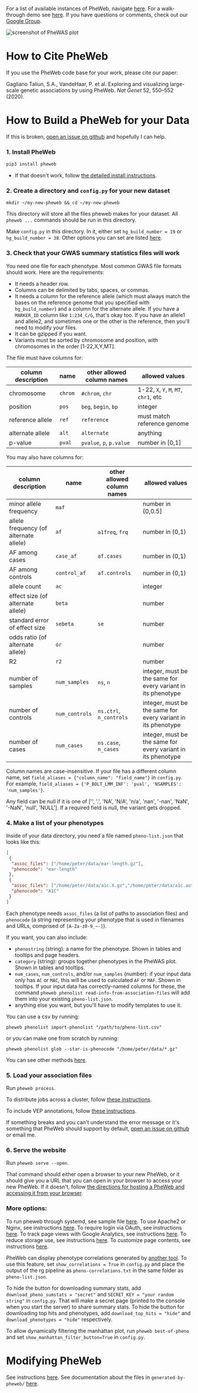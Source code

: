 For a list of available instances of PheWeb, navigate [here](http://pheweb.sph.umich.edu).
For a walk-through demo see [here](etc/demo.md#demo-navigating-pheweb).
If you have questions or comments, check out our [Google Group](https://groups.google.com/g/pheweb-umich).

![screenshot of PheWAS plot](https://cloud.githubusercontent.com/assets/862089/25474725/3edbe256-2b02-11e7-8abb-0ca26d406b11.png)

# How to Cite PheWeb
If you use the PheWeb code base for your work, please cite our paper:

Gagliano Taliun, S.A., VandeHaar, P. et al. Exploring and visualizing large-scale genetic associations by using PheWeb. *Nat Genet* 52, 550–552 (2020).

# How to Build a PheWeb for your Data

If this is broken, [open an issue on github](https://github.com/statgen/pheweb/issues/new) and hopefully I can help.

### 1. Install PheWeb

```bash
pip3 install pheweb
```

- If that doesn't work, follow [the detailed install instructions](etc/detailed-install-instructions.md#detailed-install-instructions).

### 2. Create a directory and `config.py` for your new dataset

```
mkdir ~/my-new-pheweb && cd ~/my-new-pheweb
```

This directory will store all the files pheweb makes for your dataset. All `pheweb ...` commands should be run in this directory.

Make `config.py` in this directory. In it, either set `hg_build_number = 19` or `hg_build_number = 38`.  Other options you can set are listed [here](etc/detailed-loading-instructions.md#configuration-options).

### 3. Check that your GWAS summary statistics files will work

You need one file for each phenotype.  Most common GWAS file formats should work.  Here are the requirements:

- It needs a header row.
- Columns can be delimited by tabs, spaces, or commas.
- It needs a column for the reference allele (which must always match the bases on the reference genome that you specified with `hg_build_number`) and a column for the alternate allele.  If you have a `MARKER_ID` column like `1:234_C/G`, that's okay too.  If you have an allele1 and allele2, and sometimes one or the other is the reference, then you'll need to modify your files.
- It can be gzipped if you want.
- Variants must be sorted by chromosome and position, with chromosomes in the order [1-22,X,Y,MT].

The file must have columns for:

| column description | name    | other allowed column names | allowed values |
| ---                | ---     | ---                        | --- |
| chromosome         | `chrom` | `#chrom`, `chr`            | 1-22, `X`, `Y`, `M`, `MT`, `chr1`, etc |
| position           | `pos`   | `beg`, `begin`, `bp`       | integer |
| reference allele   | `ref`   | `reference`                | must match reference genome |
| alternate allele   | `alt`   | `alternate`                | anything |
| p-value            | `pval`  | `pvalue`, `p`, `p.value`   | number in [0,1] |


You may also have columns for:

| column description                     | name           | other allowed column names | allowed values |
| ---                                    | ---            | ---                        | --- |
| minor allele frequency                 | `maf`          |                            | number in (0,0.5] |
| allele frequency (of alternate allele) | `af`           | `a1freq`, `frq`            | number in (0,1) |
| AF among cases                         | `case_af`      | `af.cases`                 | number in (0,1) |
| AF among controls                      | `control_af`   | `af.controls`              | number in (0,1) |
| allele count                           | `ac`           |                            | integer |
| effect size (of alternate allele)      | `beta`         |                            | number |
| standard error of effect size          | `sebeta`       | `se`                       | number |
| odds ratio (of alternate allele)       | `or`           |                            | number |
| R2                                     | `r2`           |                            | number |
| number of samples                      | `num_samples`  | `ns`, `n`                  | integer, must be the same for every variant in its phenotype |
| number of controls                     | `num_controls` | `ns.ctrl`, `n_controls`    | integer, must be the same for every variant in its phenotype |
| number of cases                        | `num_cases`    | `ns.case`, `n_cases`       | integer, must be the same for every variant in its phenotype |


Column names are case-insensitive.  If your file has a different column name, set `field_aliases = {"column_name": "field_name"}` in `config.py`.  For example, `field_aliases = {'P_BOLT_LMM_INF': 'pval', 'NSAMPLES': 'num_samples'}`.

Any field can be null if it is one of ['', '.', 'NA', 'N/A', 'n/a', 'nan', '-nan', 'NaN', '-NaN', 'null', 'NULL'].  If a required field is null, the variant gets dropped.


### 4. Make a list of your phenotypes

Inside of your data directory, you need a file named `pheno-list.json` that looks like this:

```json
[
 {
  "assoc_files": ["/home/peter/data/ear-length.gz"],
  "phenocode": "ear-length"
 },
 {
  "assoc_files": ["/home/peter/data/a1c.X.gz","/home/peter/data/a1c.autosomal.gz"],
  "phenocode": "A1C"
 }
]
```

Each phenotype needs `assoc_files` (a list of paths to association files) and `phenocode` (a string representing your phenotype that is used in filenames and URLs, comprised of `[A-Za-z0-9_~-]`).

If you want, you can also include:

- `phenostring` (string): a name for the phenotype. Shown in tables and tooltips and page headers.
- `category` (string): groups together phenotypes in the PheWAS plot. Shown in tables and tooltips.
- `num_cases`, `num_controls`, and/or `num_samples` (number): if your input data only has `AC` or `MAC`, this will be used to calculated `AF` or `MAF`.  Shown in tooltips.  If your input data has correctly-named columns for these, the command `pheweb phenolist read-info-from-association-files` will add them into your existing `pheno-list.json`.
- anything else you want, but you'll have to modify templates to use it.

You can use a csv by running:

```
pheweb phenolist import-phenolist "/path/to/pheno-list.csv"
```

or you can make one from scratch by running:

```
pheweb phenolist glob --star-is-phenocode "/home/peter/data/*.gz"
```

You can see other methods [here](etc/detailed-loading-instructions.md#making-pheno-listjson).


### 5. Load your association files

Run `pheweb process`.

To distribute jobs across a cluster, follow [these instructions](etc/detailed-loading-instructions.md#distributing-jobs-across-a-cluster).

To include VEP annotations, follow [these instructions](etc/detailed-loading-instructions.md#annotating-with-vep).

If something breaks and you can't understand the error message or it's something that PheWeb should support by default, [open an issue on github](https://github.com/statgen/pheweb/issues/new) or email me.

### 6. Serve the website

Run `pheweb serve --open`.

That command should either open a browser to your new PheWeb, or it should give you a URL that you can open in your browser to access your new PheWeb.
If it doesn't, follow [the directions for hosting a PheWeb and accessing it from your browser](etc/detailed-webserver-instructions.md#hosting-a-pheweb-and-accessing-it-from-your-browser).

### More options:

To run pheweb through systemd, see sample file [here](etc/pheweb.service).
To use Apache2 or Nginx, see instructions [here](etc/detailed-webserver-instructions.md#using-apache2-or-nginx).
To require login via OAuth, see instructions [here](etc/detailed-webserver-instructions.md#using-oauth).
To track page views with Google Analytics, see instructions [here](etc/detailed-webserver-instructions.md#using-google-analytics).
To reduce storage use, see instructions [here](etc/detailed-webserver-instructions.md#reducing-storage-use).
To customize page contents, see instructions [here](etc/detailed-webserver-instructions.md#customizing-page-contents).

PheWeb can display phenotype correlations generated by [another tool](https://github.com/statgen/pheweb-rg-pipeline).
To use this feature, set `show_correlations = True`  in `config.py` and place the output of the rg pipeline as `pheno-correlations.txt` in the same folder as `pheno-list.json`.

To hide the button for downloading summary stats, add `download_pheno_sumstats = "secret"` and `SECRET_KEY = "your random string"` in `config.py`.  That will make a secret page (printed to the console when you start the server) to share summary stats.
To hide the button for downloading top hits and phenotypes, add `download_top_hits = "hide"` and `download_phenotypes = "hide"` respectively.

To allow dynamically filtering the manhattan plot, run `pheweb best-of-pheno` and set `show_manhattan_filter_button=True` in `config.py`.

# Modifying PheWeb

See instructions [here](etc/detailed-development-instructions.md).
See documentation about the files in `generated-by-pheweb/` [here](etc/detailed-internal-dataflow.md).
